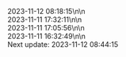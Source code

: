 2023-11-12 08:18:15\n\n  
2023-11-11 17:32:11\n\n  
2023-11-11 17:05:56\n\n  
2023-11-11 16:32:49\n\n  
Next update: 2023-11-12 08:44:15
